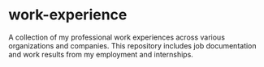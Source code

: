 # work-experience
A collection of my professional work experiences across various organizations and companies. This repository includes job documentation and work results from my employment and internships.
